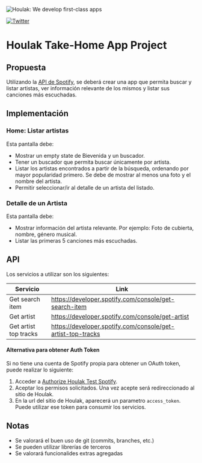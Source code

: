 ![Houlak: We develop first-class apps](https://houlak.com/assets/images/logos/hk-logo-color.svg)

[![Twitter](https://img.shields.io/badge/twitter-@houlakdev-blue.svg?style=flat-square)](https://twitter.com/houlakdev)

# Houlak Take-Home App Project

## Propuesta

Utilizando la [API de Spotify](https://developer.spotify.com/documentation/web-api/), se deberá crear una app que permita buscar y listar artistas, ver información relevante de los mismos y listar sus canciones más escuchadas. 

## Implementación
### Home: Listar artistas
Esta pantalla debe:
 - Mostrar un empty state de Bievenida y un buscador.
 - Tener un buscador que permita buscar únicamente por artista.
 - Listar los artistas encontrados a partir de la búsqueda, ordenando por mayor popularidad primero. Se debe de mostrar al menos una foto y el nombre del artista.
 - Permitir seleccionar/ir al detalle de un artista del listado.

### Detalle de un Artista
Esta pantalla debe:
- Mostrar información del artista relevante. Por ejemplo: Foto de cubierta, nombre, género musical.
- Listar las primeras 5 canciones más escuchadas.

## API
Los servicios a utilizar son los siguientes:

| Servicio | Link |
| ------ | ------ |
| Get search item | https://developer.spotify.com/console/get-search-item |
| Get artist | https://developer.spotify.com/console/get-artist|
| Get artist top tracks | https://developer.spotify.com/console/get-artist-top-tracks |

#### Alternativa para obtener Auth Token
Si no tiene una cuenta de Spotify propia para obtener un OAuth token, puede realizar lo siguiente:
1. Acceder a [Authorize Houlak Test Spotify](https://accounts.spotify.com/authorize?client_id=0e16d1a1ce0746bcbd50665a1f391bae&response_type=token&scope=&redirect_uri=https%3A%2F%2Fhoulak.com).  
2. Aceptar los permisos solicitados. Una vez acepte será redireccionado al sitio de Houlak. 
3. En la url del sitio de Houlak, aparecerá un parametro `access_token`. Puede utilizar ese token para consumir los servicios.


## Notas
- Se valorará el buen uso de git (commits, branches, etc.)
- Se pueden utilizar librerías de terceros
- Se valorará funcionalides extras agregadas

